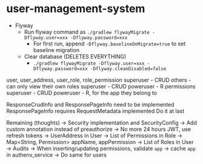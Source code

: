 # user-management-system

* Flyway
  * Run flyway command as `./gradlew flywayMigrate -Dflyway.user=xxx -Dflyway.password=xxx`
    * For first run, append `-Dflyway.baselineOnMigrate=true` to set baseline migration
  * Clear database (DELETES EVERYTHING)
    * `./gradlew flywayMigrate -Dflyway.user=xxx -Dflyway.password=xxx -Dflyway.cleanDisabled=false`


user, user_address, user_role, role_permission
    superuser - CRUD
    others - can only view their own
roles
    superuser - CRUD
    poweruser - R
permissions
    superuser - CRUD
    poweruser - R, for the app they belong to


ResponseCrudInfo and ResponsePageInfo need to be implemented
    ResponsePageInfo requires RequestMetadata implemented
        Do it at last

Remaining (thoughts)
    -> Security implementation and SecurityConfig
    -> Add custom annotation instead of preauthorize
    -> No more 24 hours JWT, use refresh tokens
    -> UserAddress in User
    -> List of Permissions in Role
        -> Map<String, Permission> appName, appPermission
    -> List of Roles in User
    -> Audits
    -> When inserting/updating permissions, validate `app`
        -> cache `app` in authenv_service
        -> Do same for users
